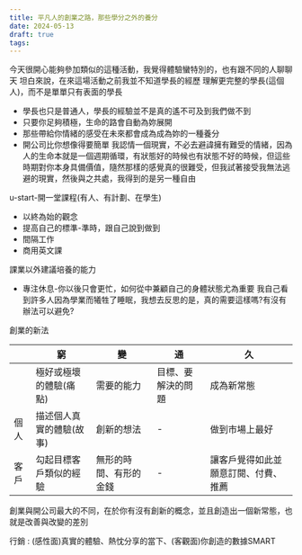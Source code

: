 ```yaml
---
title: 平凡人的創業之路，那些學分之外的養分
date: 2024-05-13
draft: true
tags:
---
```

今天很開心能夠參加類似的這種活動，我覺得體驗蠻特別的，也有跟不同的人聊聊天
坦白來說，在來這場活動之前我並不知道學長的經歷
理解更完整的學長(這個人)，而不是單單只有表面的學長

- 學長也只是普通人，學長的經驗並不是真的遙不可及到我們做不到
- 只要你足夠積極，生命的路會自動為妳展開
- 那些帶給你情緒的感受在未來都會成為成為妳的一種養分
- 開公司比你想像得要簡單
我認情一個現實，不必去避諱擁有難受的情緒，因為人的生命本就是一個週期循環，有狀態好的時候也有狀態不好的時候，但這些時期對你本身具備價值，隨然那樣的感覺真的很難受，但我試著接受我無法逃避的現實，然後與之共處，我得到的是另一種自由

u-start-開一堂課程(有人、有計劃、在學生)

- 以終為始的觀念
- 提高自己的標準-準時，跟自己說到做到
- 間隔工作
- 商用英文課

課業以外建議培養的能力
- 專注休息-你以後只會更忙，如何從中兼顧自己的身體狀態尤為重要
我自己看到許多人因為學業而犧牲了睡眠，我想去反思的是，真的需要這樣嗎?有沒有辦法可以避免?


創業的新法

|     | 窮             | 變           | 通         | 久                  |
| --- | ------------- | ----------- | --------- | ------------------ |
|     | 極好或極壞的體驗(痛點)  | 需要的能力       | 目標、要解決的問題 | 成為新常態              |
| 個人  | 描述個人真實的體驗(故事) | 創新的想法       | -         | 做到市場上最好            |
| 客戶  | 勾起目標客戶類似的經驗   | 無形的時間、有形的金錢 | -         | 讓客戶覺得如此並願意訂閱、付費、推薦 |
創業與開公司最大的不同，在於你有沒有創新的概念，並且創造出一個新常態，也就是改善與改變的差別

行銷 : (感性面)真實的體驗、熱忱分享的當下、(客觀面)你創造的數據SMART